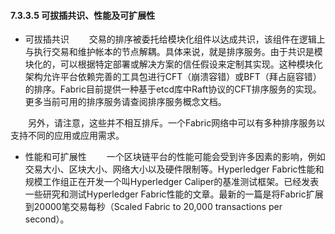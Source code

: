 #### 7.3.3.5 可拔插共识、性能及可扩展性
* 可拔插共识
&emsp;&emsp;交易的排序被委托给模块化组件以达成共识，该组件在逻辑上与执行交易和维护帐本的节点解耦。具体来说，就是排序服务。由于共识是模块化的，可以根据特定部署或解决方案的信任假设来定制其实现。这种模块化架构允许平台依赖完善的工具包进行CFT（崩溃容错）或BFT（拜占庭容错）的排序。Fabric目前提供一种基于etcd库中Raft协议的CFT排序服务的实现。更多当前可用的排序服务请查阅排序服务概念文档。

&emsp;&emsp;另外，请注意，这些并不相互排斥。一个Fabric网络中可以有多种排序服务以支持不同的应用或应用需求。

* 性能和可扩展性
&emsp;&emsp;一个区块链平台的性能可能会受到许多因素的影响，例如交易大小、区块大小、网络大小以及硬件限制等。Hyperledger Fabric性能和规模工作组正在开发一个叫Hyperledger Caliper的基准测试框架。已经发表一些研究和测试Hyperledger Fabric性能的文章。最新的一篇是将Fabric扩展到20000笔交易每秒（Scaled Fabric to 20,000 transactions per second）。
